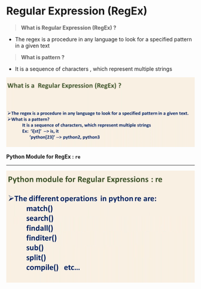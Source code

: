 # Regular Expression (RegEx)

> **What is Regular Expression (RegEx) ?**

* The regex is a procedure in any language to look for a specified pattern in a given text

> **What is pattern ?**

* It is a sequence of characters , which represent multiple strings

![](regex1.png)

**Python Module for RegEx : `re`** 

---

![](regex2.png)